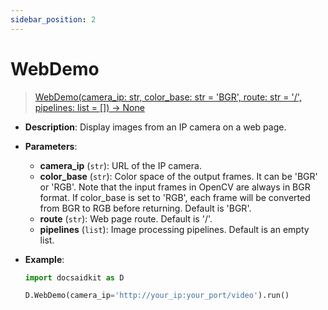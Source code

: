 ```yaml
---
sidebar_position: 2
---
```


# WebDemo

> [WebDemo(camera_ip: str, color_base: str = 'BGR', route: str = '/', pipelines: list = []) -> None](https://github.com/DocsaidLab/DocsaidKit/blob/71170598902b6f8e89a969f1ce27ed4fd05b2ff2/docsaidkit/vision/ipcam/app.py#L23)

- **Description**: Display images from an IP camera on a web page.

- **Parameters**:
    - **camera_ip** (`str`): URL of the IP camera.
    - **color_base** (`str`): Color space of the output frames. It can be 'BGR' or 'RGB'. Note that the input frames in OpenCV are always in BGR format. If color_base is set to 'RGB', each frame will be converted from BGR to RGB before returning. Default is 'BGR'.
    - **route** (`str`): Web page route. Default is '/'.
    - **pipelines** (`list`): Image processing pipelines. Default is an empty list.

- **Example**:

    ```python
    import docsaidkit as D

    D.WebDemo(camera_ip='http://your_ip:your_port/video').run()
    ```
